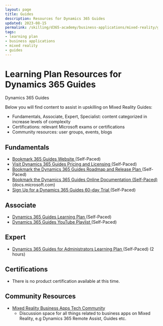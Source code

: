 ```yaml
---
layout: page
title: Guides
description: Resources for Dynamics 365 Guides
updated: 2023-08-15
permalink: /skilling/d365-academy/business-applications/mixed-reality/guides
tags:
- learning plan
- business applications
- mixed reality
- guides
---
```


# Learning Plan Resources for Dynamics 365 Guides

Dynamics 365 Guides

Below you will find content to assist in upskilling on Mixed Reality Guides:

* Fundamentals, Associate, Expert, Specialist: content categorized in increase levels of complexity
* Certifications:  relevant Microsoft exams or certifications
* Community resources:  user groups, events, blogs


## Fundamentals

* <a href="https://dynamics.microsoft.com/en-us/mixed-reality/guides/" target="_blank">Bookmark 365 Guides Website </a> (Self-Paced)
* <a href="https://dynamics.microsoft.com/en-us/mixed-reality/guides/pricing/" target="_blank">Visit Dynamics 365 Guides Pricing and Licensing </a> (Self-Paced)
* <a href="https://releaseplans.microsoft.com/en-US/?app=Guides" target="_blank">Bookmark the Dynamics 365 Guides Roadmap and Release Plan </a> (Self-Paced)
* <a href="https://learn.microsoft.com/en-us/dynamics365/mixed-reality/guides/" target="_blank">Bookmark the Dynamics 365 Guides Online Documentation (Self-Paced) </a> (docs.microsoft.com)
* <a href="https://learn.microsoft.com/en-us/dynamics365/mixed-reality/guides/trial-signup" target="_blank">Sign Up for a Dynamics 365 Guides 60-day Trial </a> (Self-Paced)

## Associate

* <a href="https://docs.microsoft.com/en-us/learn/paths/work-dynamics-365-guides/" target="_blank">Dynamics 365 Guides Learning Plan </a> (Self-Paced)
* <a href="https://www.youtube.com/playlist?list=PLcakwueIHoT8zE8bnSTWdSrpXWkMjLmYL" target="_blank">Dynamics 365 Guides YouTube Playlist </a> (Self-Paced)

## Expert

* <a href="https://learn.microsoft.com/en-us/training/modules/guides-administrator/" target="_blank">Dynamics 365 Guides for Administrators Learning Plan </a> (Self-Paced) (2 hours)
  
## Certifications

* There is no product certification available at this time.

## Community Resources

* [Mixed Reality Business Apps Tech Community](https://techcommunity.microsoft.com/t5/mixed-reality-business-apps/bd-p/MixedRealityBusinessApps)
  * Discussion space for all things related to business apps on Mixed Reality, e.g Dynamics 365 Remote Assist, Guides etc.

   


